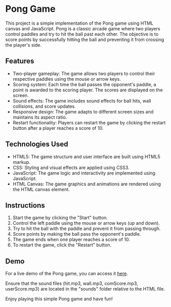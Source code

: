 # Pong Game

This project is a simple implementation of the Pong game using HTML canvas and JavaScript. Pong is a classic arcade game where two players control paddles and try to hit the ball past each other. The objective is to score points by successfully hitting the ball and preventing it from crossing the player's side.

## Features

- Two-player gameplay: The game allows two players to control their respective paddles using the mouse or arrow keys.
- Scoring system: Each time the ball passes the opponent's paddle, a point is awarded to the scoring player. The scores are displayed on the screen.
- Sound effects: The game includes sound effects for ball hits, wall collisions, and score updates.
- Responsive design: The game adapts to different screen sizes and maintains its aspect ratio.
- Restart functionality: Players can restart the game by clicking the restart button after a player reaches a score of 10.

## Technologies Used

- HTML5: The game structure and user interface are built using HTML5 markup.
- CSS: Styling and visual effects are applied using CSS3.
- JavaScript: The game logic and interactivity are implemented using JavaScript.
- HTML Canvas: The game graphics and animations are rendered using the HTML canvas element.

## Instructions

1. Start the game by clicking the "Start" button.
2. Control the left paddle using the mouse or arrow keys (up and down).
3. Try to hit the ball with the paddle and prevent it from passing through.
4. Score points by making the ball pass the opponent's paddle.
5. The game ends when one player reaches a score of 10.
6. To restart the game, click the "Restart" button.

## Demo

For a live demo of the Pong game, you can access it [here](https://moran-habooba.github.io/Ping-Pong-Game/).

Ensure that the sound files (hit.mp3, wall.mp3, comScore.mp3, userScore.mp3) are located in the "sounds" folder relative to the HTML file.

Enjoy playing this simple Pong game and have fun!
